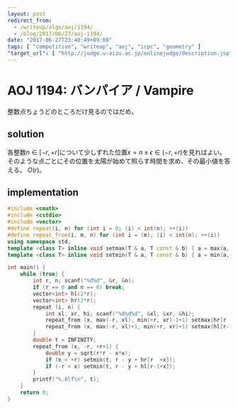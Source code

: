 ```yaml
---
layout: post
redirect_from:
  - /writeup/algo/aoj/1194/
  - /blog/2017/06/27/aoj-1194/
date: "2017-06-27T23:40:49+09:00"
tags: [ "competitive", "writeup", "aoj", "icpc", "geometry" ]
"target_url": [ "http://judge.u-aizu.ac.jp/onlinejudge/description.jsp?id=1194" ]
---
```


# AOJ 1194: バンパイア / Vampire

整数点ちょうどのところだけ見るのではだめ。

## solution

各整数$n \in [-r, +r]$について少しずれた位置$x = n \pm \epsilon \in (-r, +r)$を見ればよい。
そのような点ごとにその位置を太陽が始めて照らす時間を求め、その最小値を答える。
$O( r)$。

## implementation

``` c++
#include <cmath>
#include <cstdio>
#include <vector>
#define repeat(i, n) for (int i = 0; (i) < int(n); ++(i))
#define repeat_from(i, m, n) for (int i = (m); (i) < int(n); ++(i))
using namespace std;
template <class T> inline void setmax(T & a, T const & b) { a = max(a, b); }
template <class T> inline void setmin(T & a, T const & b) { a = min(a, b); }

int main() {
    while (true) {
        int r, n; scanf("%d%d", &r, &n);
        if (r == 0 and n == 0) break;
        vector<int> hl(2*r);
        vector<int> hr(2*r);
        repeat (i, n) {
            int xl, xr, hi; scanf("%d%d%d", &xl, &xr, &hi);
            repeat_from (x, max(-r, xl), min(+r, xr)-1+1) setmax(hr[r  +x], hi);
            repeat_from (x, max(-r, xl)+1, min(+r, xr)+1) setmax(hl[r-1+x], hi);
        }
        double t = INFINITY;
        repeat_from (x, -r, +r+1) {
            double y = sqrt(r*r - x*x);
            if (x < +r) setmin(t, r - y + hr[r  +x]);
            if (-r < x) setmin(t, r - y + hl[r-1+x]);
        }
        printf("%.8lf\n", t);
    }
    return 0;
}
```
